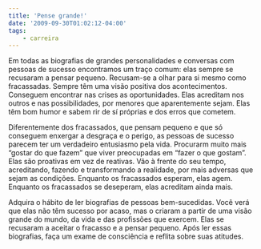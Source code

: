 ```yaml
---
title: 'Pense grande!'
date: '2009-09-30T01:02:12-04:00'
tags:
    - carreira
---
```


Em todas as biografias de grandes personalidades e conversas com pessoas de sucesso encontramos um traço comum: elas sempre se recusaram a pensar pequeno. Recusam-se a olhar para si mesmo como fracassadas. Sempre têm uma visão positiva dos acontecimentos. Conseguem encontrar nas crises as oportunidades. Elas acreditam nos outros e nas possibilidades, por menores que aparentemente sejam. Elas têm bom humor e sabem rir de sí próprias e dos erros que cometem.

Diferentemente dos fracassados, que pensam pequeno e que só conseguem enxergar a desgraça e o perigo, as pessoas de sucesso parecem ter um verdadeiro entusiasmo pela vida. Procurarm muito mais “gostar do que fazem” que viver preocupadas em “fazer o que gostam”. Elas são proativas em vez de reativas. Vão à frente do seu tempo, acreditando, fazendo e transformando a realidade, por mais adversas que sejam as condições. Enquanto os fracassados esperam, elas agem. Enquanto os fracassados se deseperam, elas acreditam ainda mais.

Adquira o hábito de ler biografias de pessoas bem-sucedidas. Você verá que elas não têm sucesso por acaso, mas o criaram a partir de uma visão grande do mundo, da vida e das profissões que exercem. Elas se recusaram a aceitar o fracasso e a pensar pequeno. Após ler essas biografias, faça um exame de consciência e reflita sobre suas atitudes.
